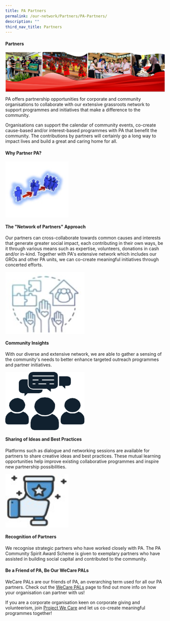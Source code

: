 ```yaml
---
title: PA Partners
permalink: /our-network/Partners/PA-Partners/
description: ""
third_nav_title: Partners
---
```

#### Partners
<img style="width:700px"  align="center" src="/images/Our%20Network/Partners/banner%20for%20PA%20website%20partners.png"><br>

PA offers partnership opportunities for corporate and community organisations to collaborate with our extensive grassroots network to support programmes and initiatives that make a difference to the community.

Organisations can support the calendar of community events, co-create cause-based and/or interest-based programmes with PA that benefit the community. The contributions by partners will certainly go a long way to impact lives and build a great and caring home for all.

#### Why Partner PA?
<img style="width:200px"  align="center" src="/images/Our%20Network/Partners/icon1.jpg"><br>

#### The "Network of Partners" Approach

Our partners can cross-collaborate towards common causes and interests that generate greater social impact, each contributing in their own ways, be it through various means such as expertise, volunteers, donations in cash and/or in-kind. Together with PA's extensive network which includes our GROs and other PA units, we can co-create meaningful initiatives through concerted efforts.

<img style="width:250px" align="center" src="/images/Our%20Network/Partners/icon2.jpg"><br>

#### Community Insights

With our diverse and extensive network, we are able to gather a sensing of the community's needs to better enhance targeted outreach programmes and partner initiatives.

<img style="width:250px" align="center" src="/images/Our%20Network/Partners/icon3.png"><br>

#### Sharing of Ideas and Best Practices
Platforms such as dialogue and networking sessions are available for partners to share creative ideas and best practices. These mutual learning opportunities help improve existing collaborative programmes and inspire new partnership possibilities.

<img style="width:200px" align="center" src="/images/Our%20Network/Partners/icon4.jpg"><br>

#### Recognition of Partners

We recognise strategic partners who have worked closely with PA. The PA Community Spirit Award Scheme is given to exemplary partners who have assisted in building social capital and contributed to the community.


#### Be a Friend of PA, Be Our WeCare PALs

WeCare PALs are our friends of PA, an overarching term used for all our PA partners. Check out the [WeCare PALs](/our-network/Partners/WeCare-PALs) page to find out more info on how your organisation can partner with us!

If you are a corporate organisation keen on corporate giving and volunteerism, join [Project We Care](/our-network/partners/project-we-care) and let us co-create meaningful programmes together!